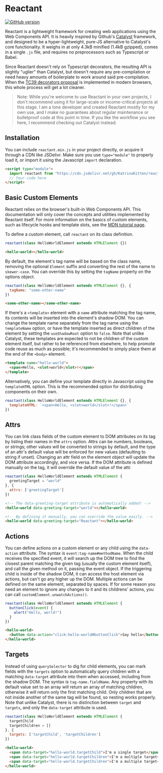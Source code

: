 # Reactant 
[![GitHub version](https://badge.fury.io/gh/KatrinaKitten%2Freactant.svg)](https://badge.fury.io/gh/KatrinaKitten%2Freactant)

Reactant is a lightweight framework for creating web applications using the Web Components API. It is heavily inspired by Github's [Catalyst](https://github.github.io/catalyst) framework, and designed to be a hyper-lightweight, pure-JS alternative to Catalyst's core functionality. It weighs in at only 4.3kB minified (1.4kB gzipped), comes in a single `.js` file, and requires no preprocessors such as Typescript or Babel.

Since Reactant doesn't rely on Typescript decorators, the resulting API is slightly "uglier" than Catalyst, but doesn't require any pre-compilation or need heavy amounts of boilerplate to work around said pre-compilation. When the [TC39 decorators proposal](https://github.com/tc39/proposal-decorators) is implemented in modern browsers, this whole process will get a lot cleaner.

> Note: While you're welcome to use Reactant in your own projects, I don't recommend using it for large-scale or income-critical projects at this stage. I am a lone developer and created Reactant mostly for my own use, and I make no guarantees about regular maintenance or bulletproof code at this point in time. If you like the workflow you see here, I recommend checking out Catalyst instead.

## Installation
You can include `reactant.min.js` in your project directly, or acquire it through a CDN like JSDelivr. Make sure you use `type="module"` to properly load it, or import it using the Javascript `import` declaration.
```html
<script type="module">
  import reactant from "https://cdn.jsdelivr.net/gh/KatrinaKitten/reactant@0.1.2/reactant.min.js";
  // Your code here
</script>
```

## Basic Custom Elements
Reactant relies on the browser's built-in Web Components API. This documentation will only cover the concepts and utilities implemented by Reactant itself. For more information on the basics of custom elements, such as lifecycle hooks and template slots, see the [MDN tutorial page](https://developer.mozilla.org/en-US/docs/Web/Web_Components/Using_custom_elements).

To define a custom element, call `reactant` on its class definition.
```js
reactant(class HelloWorldElement extends HTMLElement {})
```
```html
<hello-world></hello-world>
```

By default, the element's tag name will be based on the class name, removing the optional `Element` suffix and converting the rest of the name to `skewer-case`. You can override this by setting the `tagName` property on the options object.
```js
reactant(class HelloWorldElement extends HTMLElement {}, {
  tagName: "some-other-name"
})
```
```html
<some-other-name></some-other-name>
```

If there's a `<template>` element with a `name` attribute matching the tag name, its contents will be inserted into the element's shadow DOM. You can change the template name separately from the tag name using the `templateName` option, or have the template inserted as direct children of the element by setting the `useShadowRoot` option to `false`. Note that unlike Catalyst, these templates are expected to not be children of the custom element itself, but rather to be referenced from elsewhere, to help promote code reuse as much as possible; it's recommended to simply place them at the end of the `<body>` element.
```html
<template name="hello-world">
  <span>Hello, <slot>world</slot>!</span>
</template>
```

Alternatively, you can define your template directly in Javascript using the `templateHTML` option. This is the recommended option for distributing components on their own.
```js
reactant(class HelloWorldElement extends HTMLElement {}, {
  templateHTML: `<span>Hello, <slot>world</slot>!</span>`
})
```

## Attrs
You can link class fields of the custom element to DOM attributes on its tag by listing their names in the `attrs` option. Attrs can be numbers, booleans, or strings; other values will be converted to strings by default, and the type of an attr's default value will be enforced for new values (defaulting to string if unset). Changing an attr field on the element object will update the DOM attribute accordingly, and vice versa. If the DOM attribute is defined manually on the tag, it will override the default value of the attr.
```js
reactant(class HelloWorldElement extends HTMLElement {
  greetingTarget = "world"
}, {
  attrs: ['greetingTarget']
})
```
```html
<!-- The data-greeting-target attribute is automatically added! -->
<hello-world data-greeting-target="world"></hello-world>

<!-- By defining it manually, you can override the value easily. -->
<hello-world data-greeting-target="Reactant"></hello-world>
```

## Actions
You can define actions on a custom element or any child using the `data-action` attribute. The syntax is `event:tag-name#methodName`. When the child receives the specified event, it will search up the DOM tree to find the closest parent matching the given tag (usually the custom  element itself), and call the given method on it, passing the event object. If the triggering child is inside of the shadow DOM, it can access the host element via actions, but can't go any higher up the DOM. Multiple actions can be defined on the same element, separated by spaces. If for some reason you need an element to ignore any changes to it and its childrens' actions, you can call `customElement.unwatchActions()`.
```js
reactant(class HelloWorldElement extends HTMLElement {
  buttonClick(event) {
    alert("Hello, world!")
  }
})
```
```html
<hello-world>
  <button data-action="click:hello-world#buttonClick">Say hello</button>
</hello-world>
```

## Targets
Instead of using `querySelector` to dig for child elements, you can mark fields with the `targets` option to automatically query children with a matching `data-target` attribute into  them when accessed, including from the shadow DOM. The syntax is `tag-name.fieldName`. Any property with its default value set to an array will return an array of matching children, otherwise it will return only the first matching child. Only children that are not inside another of the same tag will be found, so nesting works properly. Note that unlike Catalyst, there is no distinction between `target` and `targets`, and only the `data-target` attribute is used.
```js
reactant(class HelloWorldElement extends HTMLElement {
  targetChild
  targetChildren = []
}, {
  targets: ['targetChild', 'targetChildren']
})
```
```html
<hello-world>
  <span data-target="hello-world.targetChild">I'm a single target</span>
  <span data-target="hello-world.targetChildren">I'm a multiple target</span>
  <span data-target="hello-world.targetChildren">I'm a multiple target</span>
</hello-world>
```
